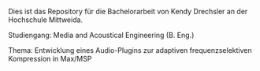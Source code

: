 Dies ist das Repository für die Bachelorarbeit von Kendy Drechsler an der Hochschule Mittweida.

Studiengang: Media and Acoustical Engineering (B. Eng.)

Thema: Entwicklung eines Audio-Plugins zur adaptiven frequenzselektiven Kompression in Max/MSP
